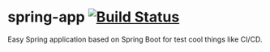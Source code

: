 # spring-app [![Build Status](https://travis-ci.org/bigghe/spring-app.svg?branch=develop)](https://travis-ci.org/bigghe/spring-app)
Easy Spring application based on Spring Boot for test cool things like CI/CD.
